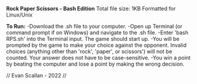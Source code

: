 **Rock Paper Scissors - Bash Edition**
Total file size: 1KB
Formatted for Linux/Unix

**To Run:**
  -Download the .sh file to your computer.
  -Open up Terminal (or command prompt if on Windows) and navigate to the .sh file.
  -Enter 'bash RPS.sh' into the Terminal input. The game should start up.
  -You will be prompted by the game to make your choice against the opponent. Invalid choices (anything other than 'rock', 'paper', or scissors') will not be counted. Your answer does not have to be case-sensitive.
  -You win a point by beating the computer and lose a point by making the wrong decision.
  
 // Evan Scallan - 2022 //
  
  
